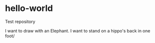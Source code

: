 # hello-world
Test repository

I want to draw with an Elephant.
I want to stand on a hippo's back in one foot/
